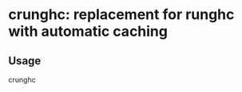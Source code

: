 # crunghc: replacement for runghc with automatic caching

## Usage

 crunghc <script>.hs <args...>

When a script is first run with crunghc, it is compiled to an executable
file and stored in a cache directory (~/.crunghc/ on Unix).
When it is run again, crunghc reuses the cached executable if no change have
been made to the script since it was last compiled.
